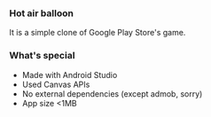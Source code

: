 ### Hot air balloon
It is a simple clone of Google Play Store's game.

### What's special

- Made with Android Studio
- Used Canvas APIs
- No external dependencies (except admob, sorry)
- App size <1MB

